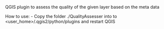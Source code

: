 QGIS plugin to assess the quality of the given layer based on the meta data

How to use:
	-	Copy the folder ./QualityAssesser into to <user_home>/.qgis2/python/plugins and restart QGIS